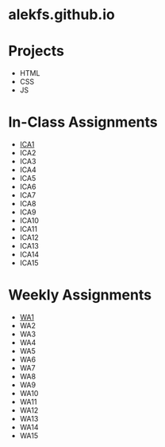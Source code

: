 # alekfs.github.io

# **Projects**
- HTML
- CSS
- JS
# **In-Class Assignments**
- [ICA1](ica/ICA1--HowtoSearch.md)
- ICA2
- ICA3
- ICA4
- ICA5
- ICA6
- ICA7
- ICA8
- ICA9
- ICA10
- ICA11
- ICA12
- ICA13
- ICA14
- ICA15

# **Weekly Assignments**
- [WA1](https://alekfs.github.io/wa/wa1.html)
- WA2
- WA3
- WA4
- WA5
- WA6
- WA7
- WA8
- WA9
- WA10
- WA11
- WA12
- WA13
- WA14
- WA15

